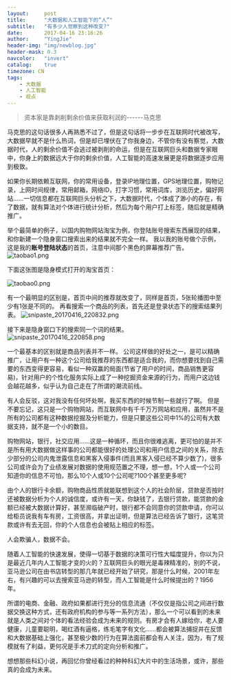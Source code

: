 ```yaml
---
layout:     post
title:      "大数据和人工智能下的“人”"
subtitle:   "有多少人觉察到这种改变?"
date:       2017-04-16 23:16:26
author:     "YingJie"
header-img: "img/newblog.jpg"
header-mask: 0.3
navcolor:   "invert"
catalog:	true
timezone: CN
tags:
    - 大数据
    - 人工智能
    - 观点
---
```


> 资本家是靠剥削剩余价值来获取利润的------马克思

马克思的这句话很多人再熟悉不过了，但是这句话将一步步在互联网时代被改写，大数据早就不是什么热词，但是却已埋伏在了你我身边，不管你有没有察觉，大数据时代，人的剩余价值不会逃过被剥削的命运，但是在互联网巨头和数据专家眼中，你身上的数据远大于你的剩余价值，人工智能的高速发展更是将数据逐步应用到极致。

如果你长期依赖互联网，你的常用设备，登录IP地理位置，GPS地理位置，购物记录，上网时间规律，常用邮箱，网络ID，打字习惯，常用词库，浏览历史，偏好网站……一切信息都在互联网巨头分析之下，大数据时代，个体成了渺小的存在，有了数据，就有算法对个体进行统计分析，然后为每个用户打上标签，随后就是精确推广。

举个最简单的例子，以国内购物网站淘宝为例，你登陆账号搜索东西展现的结果，和你新建一个隐身窗口搜索出来的结果就不完全一样。
我以我的账号做个示例，这是我的**账号登陆状态**的首页，注意中间那个黑色的屏幕推荐广告。
![taobao1.png](https://ooo.0o0.ooo/2017/04/16/58f38ca4b3105.png)

下面这张图是隐身模式打开的淘宝首页：

![taobao0.png](https://ooo.0o0.ooo/2017/04/16/58f38ccc60e6e.png)

有一个最明显的区别是，首页中间的推荐就改变了，同样是首页，5张轮播图中至少有1张是不同的。
再看搜索一个商品的列表，首先还是登录状态下的搜索结果列表。
![snipaste_20170416_220832.png](https://ooo.0o0.ooo/2017/04/16/58f38cd506700.png)

接下来是隐身窗口下的搜索同一个词的结果。
![snipaste_20170416_220858.png](https://ooo.0o0.ooo/2017/04/16/58f38cd688006.png)

一个最基本的区别就是商品列表并不一样。
公司这样做的好处之一，是可以精确推广，让用户有一种这个公司给我推荐的东西都是适合我的，而你想要找到自己需要的东西变得更容易，看似一种双赢的局面(节省了用户的时间，商品销售更容易)，针对用户的个性化服务实际上成了一种挖掘资金来源的行为，而用户这边钱会越花越多，似乎认为自己走在了所谓的潮流前线。

有人会反驳，这对我没有任何坏处啊，我买东西的时候节制一些就行了啊。
但是不要忘记，这只是一个购物网站，而互联网中有千千万万网站和应用，虽然并不是所有的公司都有这种数据挖掘及分析能力，但是只要这些公司中1%的公司有大数据支持，就不是一个小的数目。

购物网站，银行，社交应用……这是一种循环，而且你很难逃离，更可怕的是并不是所有用大数据做这样事的公司都能很好的处理公司和用户信息之间的关系，除去少部分的公司内鬼泄露信息和黑客入侵事件(而且黑客入侵已经不算少数了)，很多公司或许会为了业绩发展对数据的使用规范置之不理，想一想，1个人或一个公司知道你的信息不可怕，那么10个人或10个公司呢?100个甚至更多呢?

由个人的银行卡余额，购物商品性质就能联想到这个人的社会阶层，贷款是否按时还被数据分析为个人的诚信度，或许有一天，你缺钱了，去银行贷款，能贷款的金额已经被大数据计算好，甚至濒临破产时，银行都不会同意你的贷款申请，你可以给柜员说我有车有房，工资很高，并拿出证明，但是算法已经告诉了银行，这笔贷款或许有去无回，你的个人信息也会被贴上相应的标签。

人会欺骗人，数据不会。

随着人工智能的快速发展，使得一切基于数据的决策可行性大幅度提升，你以为只是最近几年内人工智能才变的火的？互联网巨头的眼光是毒辣精准的，别的不说，亚马逊公司在由书店转型的那几年就已经开始了研究，那是什么时候，2001年左右，有兴趣的可以去搜索亚马逊的转型，而人工智能是什么时候提出的？1956年。

所谓的电商、金融、政府如果都进行充分的信息流通（不仅仅是指公司之间进行数据交换这种方式，还有政府机构的参与等一系列方法），那么一个可以看到的未来就是人类之间对个体的看法经验会成为未来的规则。有房才会有人嫁给你，老人要健康，儿童要聪明，喝红酒有逼格，练毛笔字有文化……都会被算法捕捉并在反馈和大数据基础上强化，甚至极少数的行为在算法面前都会有人关注，因为，有了规模就有了利益，更何况是手术刀式的定向分析和推广。

想想那些科幻小说，再回忆你曾经看过的种种科幻大片中的生活场景，或许，那些真的会成为未来。




